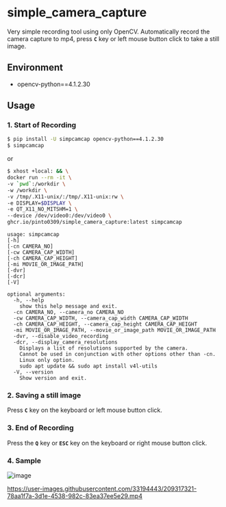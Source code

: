 # simple_camera_capture
Very simple recording tool using only OpenCV. Automatically record the camera capture to mp4, press **`C`** key or left mouse button click to take a still image.

## Environment
- opencv-python==4.1.2.30

## Usage
### 1. Start of Recording
```bash
$ pip install -U simpcamcap opencv-python==4.1.2.30
$ simpcamcap
```
or
```bash
$ xhost +local: && \
docker run --rm -it \
-v `pwd`:/workdir \
-w /workdir \
-v /tmp/.X11-unix/:/tmp/.X11-unix:rw \
-e DISPLAY=$DISPLAY \
-e QT_X11_NO_MITSHM=1 \
--device /dev/video0:/dev/video0 \
ghcr.io/pinto0309/simple_camera_capture:latest simpcamcap
```
```
usage: simpcamcap
[-h]
[-cn CAMERA_NO]
[-cw CAMERA_CAP_WIDTH]
[-ch CAMERA_CAP_HEIGHT]
[-mi MOVIE_OR_IMAGE_PATH]
[-dvr]
[-dcr]
[-V]

optional arguments:
  -h, --help
    show this help message and exit.
  -cn CAMERA_NO, --camera_no CAMERA_NO
  -cw CAMERA_CAP_WIDTH, --camera_cap_width CAMERA_CAP_WIDTH
  -ch CAMERA_CAP_HEIGHT, --camera_cap_height CAMERA_CAP_HEIGHT
  -mi MOVIE_OR_IMAGE_PATH, --movie_or_image_path MOVIE_OR_IMAGE_PATH
  -dvr, --disable_video_recording
  -dcr, --display_camera_resolutions
    Displays a list of resolutions supported by the camera.
    Cannot be used in conjunction with other options other than -cn.
    Linux only option.
    sudo apt update && sudo apt install v4l-utils
  -V, --version
    Show version and exit.
```
### 2. Saving a still image
Press **`C`** key on the keyboard or left mouse button click.
### 3. End of Recording
Press the **`Q`** key or **`ESC`** key on the keyboard or right mouse button click.
### 4. Sample
![image](https://user-images.githubusercontent.com/33194443/209312941-e826214a-640b-49fc-9fc0-97f0758cab97.png)

https://user-images.githubusercontent.com/33194443/209317321-78aa1f7a-3d1e-4538-982c-83ea37ee5e29.mp4
